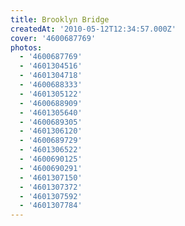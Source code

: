 ```yaml
---
title: Brooklyn Bridge
createdAt: '2010-05-12T12:34:57.000Z'
cover: '4600687769'
photos:
  - '4600687769'
  - '4601304516'
  - '4601304718'
  - '4600688333'
  - '4601305122'
  - '4600688909'
  - '4601305640'
  - '4600689305'
  - '4601306120'
  - '4600689729'
  - '4601306522'
  - '4600690125'
  - '4600690291'
  - '4601307150'
  - '4601307372'
  - '4601307592'
  - '4601307784'
---
```


